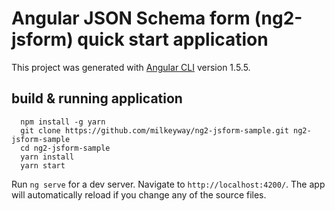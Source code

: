 # Angular JSON Schema form (ng2-jsform) quick start application

This project was generated with [Angular CLI](https://github.com/angular/angular-cli) version 1.5.5.

## build & running application

```
  npm install -g yarn
  git clone https://github.com/milkeyway/ng2-jsform-sample.git ng2-jsform-sample
  cd ng2-jsform-sample
  yarn install
  yarn start
```

Run `ng serve` for a dev server. Navigate to `http://localhost:4200/`. The app will automatically reload if you change any of the source files.
